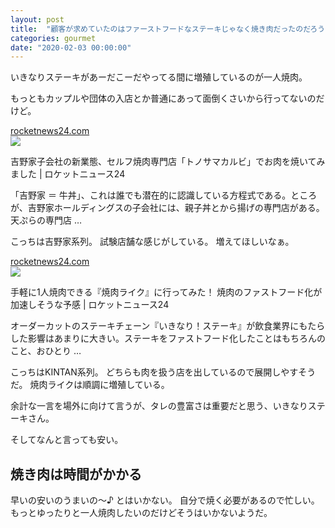 ```yaml
---
layout: post
title:  "顧客が求めていたのはファーストフードなステーキじゃなく焼き肉だったのだろう"
categories: gourmet
date: "2020-02-03 00:00:00"
---
```


いきなりステーキがあーだこーだやってる間に増殖しているのが一人焼肉。

もっともカップルや団体の入店とか普通にあって面倒くさいから行ってないのだけど。


<div class="card">
  <a href="https://rocketnews24.com/2019/12/29/1310934/"></a>
  <div class="card__header">
    <a href="https://rocketnews24.com/2019/12/29/1310934/">rocketnews24.com</a>
  </div>
  <div class="card__image">
    <img src="https://sociorocketnews.files.wordpress.com/2019/12/btonosama1.jpg?w=1200&h=630&crop=1">
  </div>
  <div class="card__title">
    <p>吉野家子会社の新業態、セルフ焼肉専門店「トノサマカルビ」でお肉を焼いてみました | ロケットニュース24</p>
  </div>
  <div class="card__description">
    <p>「吉野家 ＝ 牛丼」、これは誰でも潜在的に認識している方程式である。ところが、吉野家ホールディングスの子会社には、親子丼とから揚げの専門店がある。天ぷらの専門店 …</p>
  </div>
</div>


こっちは吉野家系列。
試験店舗な感じがしている。
増えてほしいなぁ。


<div class="card">
  <a href="https://rocketnews24.com/2018/12/12/1149988/"></a>
  <div class="card__header">
    <a href="https://rocketnews24.com/2018/12/12/1149988/">rocketnews24.com</a>
  </div>
  <div class="card__image">
    <img src="https://sociorocketnews.files.wordpress.com/2018/12/blike1.jpg?w=1200&h=630&crop=1">
  </div>
  <div class="card__title">
    <p>手軽に1人焼肉できる『焼肉ライク』に行ってみた！ 焼肉のファストフード化が加速しそうな予感 | ロケットニュース24</p>
  </div>
  <div class="card__description">
    <p>オーダーカットのステーキチェーン『いきなり！ステーキ』が飲食業界にもたらした影響はあまりに大きい。ステーキをファストフード化したことはもちろんのこと、おひとり …</p>
  </div>
</div>


こっちはKINTAN系列。
どちらも肉を扱う店を出しているので展開しやすそうだ。
焼肉ライクは順調に増殖している。

余計な一言を場外に向けて言うが、タレの豊富さは重要だと思う、いきなりステーキさん。

そしてなんと言っても安い。

## 焼き肉は時間がかかる

早いの安いのうまいの〜♪ とはいかない。
自分で焼く必要があるので忙しい。
もっとゆったりと一人焼肉したいのだけどそうはいかないようだ。

